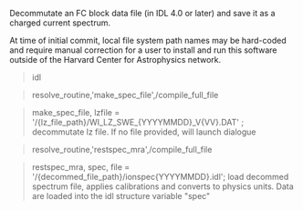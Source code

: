 
 Decommutate an FC block data file (in IDL 4.0 or later) and save it as a charged current spectrum.

 At time of initial commit, local file system path names may be hard-coded and require manual correction
 for a user to install and run this software outside of the Harvard Center for Astrophysics network.


> idl

> resolve_routine,'make_spec_file',/compile_full_file

> make_spec_file, lzfile = '/{lz_file_path}/WI_LZ_SWE_{YYYYMMDD}_V{VV}.DAT' ; decommutate lz file. If no file provided, will launch dialogue

> resolve_routine,'restspec_mra',/compile_full_file

> restspec_mra, spec, file = '/{decommed_file_path}/ionspec{YYYYMMDD}.idl'; load decommed spectrum file, applies calibrations and converts to physics units. Data are loaded into the idl structure variable "spec"
